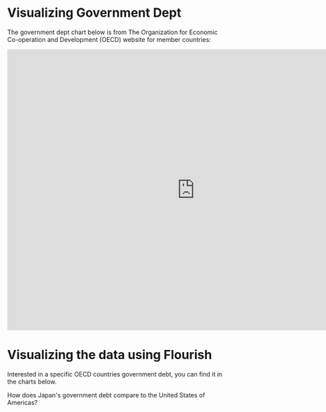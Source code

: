 # Visualizing Government Dept

The government dept chart below is from The Organization for Economic Co-operation and Development (OECD) website for member countries: 
<iframe src="https://data.oecd.org/chart/69DK" width="860" height="645" style="border: 0" mozallowfullscreen="true" webkitallowfullscreen="true" allowfullscreen="true"><a href="https://data.oecd.org/chart/69DK" target="_blank">OECD Chart: General government debt, Total, % of GDP, Annual, 2018</a></iframe>


# Visualizing the data using Flourish
Interested in a specific OECD countries government debt, you can find it in the charts below.  

<div class="flourish-embed flourish-chart" data-src="visualisation/4279484"><script src="https://public.flourish.studio/resources/embed.js"></script></div>


How does Japan's government debt compare to the United States of Americas?

<div class="flourish-embed flourish-chart" data-src="visualisation/4295074"><script src="https://public.flourish.studio/resources/embed.js"></script></div>
